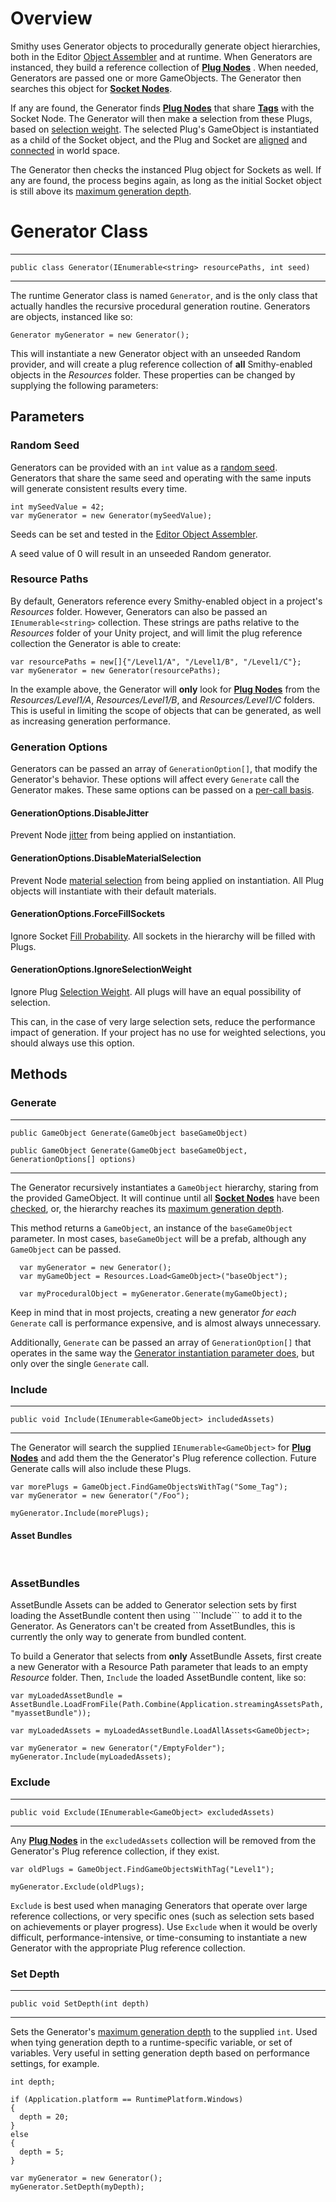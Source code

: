 # Overview
  Smithy uses Generator objects to procedurally generate object hierarchies, both in the
  Editor [Object Assembler](./editor/adapter#object-assembler-panel) and at runtime.
  When Generators are instanced, they build a reference collection of [<i class="fa fa-plug"></i> <b>Plug Nodes</b>](./editor/node#plugs) . When needed, Generators are passed one or more GameObjects. The Generator then searches this object for [<i class="fa fa-plus-square"></i> <b>Socket Nodes</b>](./editor/node#sockets).

  If any are found, the Generator finds [<i class="fa fa-plug"></i> <b>Plug Nodes</b>](./editor/node#plugs)  that share [<i class="fa fa-tags"></i> <b>Tags</b>](./editor/node#tags) with the Socket Node. The Generator will then make a selection from these Plugs, based on [selection weight](./editor/node#plug-weight). The selected Plug's GameObject is instantiated as a child of the Socket object, and the Plug and Socket are [aligned](./editor/node#rotation) and [connected](./editor/node#position) in world space.

  The Generator then checks the instanced Plug object for Sockets as well. If any are found, the process begins again, as long as the initial Socket object is still above its [maximum generation depth](./editor/adapter#generation-depth).

# Generator Class
---
```
public class Generator(IEnumerable<string> resourcePaths, int seed)
```
---
  The runtime Generator class is named ```Generator```, and is the only class that actually handles the recursive procedural generation routine. Generators are objects, instanced like so:

```
Generator myGenerator = new Generator();
```

This will instantiate a new Generator object with an unseeded Random provider, and will create a plug reference collection of **all** Smithy-enabled objects in the *Resources* folder. These properties can be changed by supplying the following parameters:

## Parameters
### Random Seed
  Generators can be provided with an ```int``` value as a [random seed](https://en.wikipedia.org/wiki/Random_seed). Generators that share the same seed and operating with the same inputs will generate consistent results every time.

```
int mySeedValue = 42;
var myGenerator = new Generator(mySeedValue);
```

  Seeds can be set and tested in the [Editor Object Assembler](./editor/adapter#generation-seed).

  A seed value of 0 will result in an unseeded Random generator.

### Resource Paths
  By default, Generators reference every Smithy-enabled object in a project's *Resources* folder. However, Generators can also be passed an ```IEnumerable<string>``` collection. These strings are paths relative to the *Resources* folder of your Unity project, and will limit the plug reference collection the Generator is able to create:

```
var resourcePaths = new[]{"/Level1/A", "/Level1/B", "/Level1/C"};
var myGenerator = new Generator(resourcePaths);
```

In the example above, the Generator will **only** look for [<i class="fa fa-plug"></i><b>Plug Nodes</b>](./editor/node#plugs)  from the *Resources/Level1/A*, *Resources/Level1/B*, and *Resources/Level1/C* folders. This is useful in limiting the scope of objects that can be generated, as well as increasing generation performance.

### Generation Options
  Generators can be passed an array of ```GenerationOption[]```, that modify the Generator's behavior. These options will affect every ```Generate``` call the Generator makes. These same options can be passed on a [per-call basis](#generate).

#### GenerationOptions.DisableJitter
  Prevent Node [jitter](./editor/node#generation-jitter) from being applied on instantiation.

#### GenerationOptions.DisableMaterialSelection
  Prevent Node [material selection](./editor/node#material-options) from being applied on instantiation. All Plug objects will instantiate with their default materials.

#### GenerationOptions.ForceFillSockets
  Ignore Socket [Fill Probability](./editor/node#socket-probability). All sockets in the hierarchy will be filled with Plugs.

#### GenerationOptions.IgnoreSelectionWeight
  Ignore Plug [Selection Weight](./editor/node#plug-weight). All plugs will have an equal possibility of selection.

  <div class="panel panel-default">
    <div class="panel-body">
    This can, in the case of very large selection sets, reduce the performance impact of generation. If your project has no use for weighted selections, you should always use this option.
    </div>
  </div>

## Methods
### Generate
---
```
public GameObject Generate(GameObject baseGameObject)

public GameObject Generate(GameObject baseGameObject, GenerationOptions[] options)
```
---

  The Generator recursively instantiates a ```GameObject``` hierarchy, staring from the provided GameObject. It will continue until all [<i class="fa fa-plus-square"></i><b>Socket Nodes</b>](./editor/node#sockets) have been [checked](./editor/node#socket-probability), or, the hierarchy reaches its [maximum generation depth](./editor/adapter#generation-depth).

  This method returns a ```GameObject```, an instance of the ```baseGameObject``` parameter. In most cases, ```baseGameObject``` will be a prefab, although any ```GameObject``` can be passed.

```
  var myGenerator = new Generator();
  var myGameObject = Resources.Load<GameObject>("baseObject");

  var myProceduralObject = myGenerator.Generate(myGameObject);
```

Keep in mind that in most projects, creating a new generator *for each* ```Generate``` call is performance expensive, and is almost always unnecessary.

Additionally, ```Generate``` can be passed an array of ```GenerationOption[]``` that operates in the same way the [Generator instantiation parameter does](#generation-options), but only over the single ```Generate``` call.

### Include
---
```
public void Include(IEnumerable<GameObject> includedAssets)
```
---

  The Generator will search the supplied ```IEnumerable<GameObject>``` for [<i class="fa fa-plug"></i><b>Plug Nodes</b>](./editor/node#plugs) and add them the the Generator's Plug reference collection. Future Generate calls will also include these Plugs.

```
var morePlugs = GameObject.FindGameObjectsWithTag("Some_Tag");
var myGenerator = new Generator("/Foo");

myGenerator.Include(morePlugs);
```
#### Asset Bundles
<br>
  <div class="panel panel-info">
    <div class="panel-heading">
      <h3 class="panel-title">AssetBundles</h3>
    </div>
    <div class="panel-body">
AssetBundle Assets can be added to Generator selection sets by first loading the AssetBundle content then using ```Include``` to add it to the Generator. As Generators can't be created from AssetBundles, this is currently the only way to generate from bundled content.

To build a Generator that selects from **only** AssetBundle Assets, first create a new Generator with a Resource Path parameter that leads to an empty *Resource* folder. Then, ```Include``` the loaded AssetBundle content, like so:
```
var myLoadedAssetBundle = AssetBundle.LoadFromFile(Path.Combine(Application.streamingAssetsPath, "myassetBundle"));

var myLoadedAssets = myLoadedAssetBundle.LoadAllAssets<GameObject>;

var myGenerator = new Generator("/EmptyFolder");
myGenerator.Include(myLoadedAssets);
```
</div>
  </div>

### Exclude
---
```
public void Exclude(IEnumerable<GameObject> excludedAssets)
```
---

  Any [<i class="fa fa-plug"></i><b>Plug Nodes</b>](./editor/node#plugs) in the ```excludedAssets``` collection will be removed from the Generator's Plug reference collection, if they exist.

```
var oldPlugs = GameObject.FindGameObjectsWithTag("Level1");

myGenerator.Exclude(oldPlugs);
```

  ``Exclude`` is best used when managing Generators that operate over large reference collections, or very specific ones (such as selection sets based on achievements or player progress). Use ```Exclude``` when it would be overly difficult, performance-intensive, or time-consuming to instantiate a new Generator with the appropriate Plug reference collection.

### Set Depth
---
```
public void SetDepth(int depth)
```
---

  Sets the Generator's [maximum generation depth](./editor/adapter#generation-depth) to the supplied ```int```. Used when tying generation depth to a runtime-specific variable, or set of variables. Very useful in setting generation depth based on performance settings, for example.

```
int depth;

if (Application.platform == RuntimePlatform.Windows)
{
  depth = 20;
}
else
{
  depth = 5;
}

var myGenerator = new Generator();  
myGenerator.SetDepth(myDepth);
```
